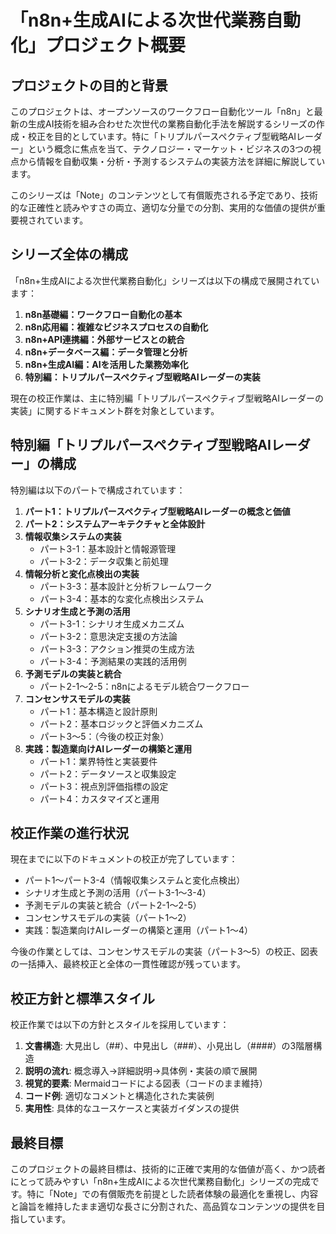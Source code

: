 # 「n8n+生成AIによる次世代業務自動化」プロジェクト概要

## プロジェクトの目的と背景

このプロジェクトは、オープンソースのワークフロー自動化ツール「n8n」と最新の生成AI技術を組み合わせた次世代の業務自動化手法を解説するシリーズの作成・校正を目的としています。特に「トリプルパースペクティブ型戦略AIレーダー」という概念に焦点を当て、テクノロジー・マーケット・ビジネスの3つの視点から情報を自動収集・分析・予測するシステムの実装方法を詳細に解説しています。

このシリーズは「Note」のコンテンツとして有償販売される予定であり、技術的な正確性と読みやすさの両立、適切な分量での分割、実用的な価値の提供が重要視されています。

## シリーズ全体の構成

「n8n+生成AIによる次世代業務自動化」シリーズは以下の構成で展開されています：

1. **n8n基礎編：ワークフロー自動化の基本**
2. **n8n応用編：複雑なビジネスプロセスの自動化**
3. **n8n+API連携編：外部サービスとの統合**
4. **n8n+データベース編：データ管理と分析**
5. **n8n+生成AI編：AIを活用した業務効率化**
6. **特別編：トリプルパースペクティブ型戦略AIレーダーの実装**

現在の校正作業は、主に特別編「トリプルパースペクティブ型戦略AIレーダーの実装」に関するドキュメント群を対象としています。

## 特別編「トリプルパースペクティブ型戦略AIレーダー」の構成

特別編は以下のパートで構成されています：

1. **パート1：トリプルパースペクティブ型戦略AIレーダーの概念と価値**
2. **パート2：システムアーキテクチャと全体設計**
3. **情報収集システムの実装**
   - パート3-1：基本設計と情報源管理
   - パート3-2：データ収集と前処理
4. **情報分析と変化点検出の実装**
   - パート3-3：基本設計と分析フレームワーク
   - パート3-4：基本的な変化点検出システム
5. **シナリオ生成と予測の活用**
   - パート3-1：シナリオ生成メカニズム
   - パート3-2：意思決定支援の方法論
   - パート3-3：アクション推奨の生成方法
   - パート3-4：予測結果の実践的活用例
6. **予測モデルの実装と統合**
   - パート2-1～2-5：n8nによるモデル統合ワークフロー
7. **コンセンサスモデルの実装**
   - パート1：基本構造と設計原則
   - パート2：基本ロジックと評価メカニズム
   - パート3～5：（今後の校正対象）
8. **実践：製造業向けAIレーダーの構築と運用**
   - パート1：業界特性と実装要件
   - パート2：データソースと収集設定
   - パート3：視点別評価指標の設定
   - パート4：カスタマイズと運用

## 校正作業の進行状況

現在までに以下のドキュメントの校正が完了しています：

- パート1～パート3-4（情報収集システムと変化点検出）
- シナリオ生成と予測の活用（パート3-1～3-4）
- 予測モデルの実装と統合（パート2-1～2-5）
- コンセンサスモデルの実装（パート1～2）
- 実践：製造業向けAIレーダーの構築と運用（パート1～4）

今後の作業としては、コンセンサスモデルの実装（パート3～5）の校正、図表の一括挿入、最終校正と全体の一貫性確認が残っています。

## 校正方針と標準スタイル

校正作業では以下の方針とスタイルを採用しています：

1. **文書構造**: 大見出し（##）、中見出し（###）、小見出し（####）の3階層構造
2. **説明の流れ**: 概念導入→詳細説明→具体例・実装の順で展開
3. **視覚的要素**: Mermaidコードによる図表（コードのまま維持）
4. **コード例**: 適切なコメントと構造化された実装例
5. **実用性**: 具体的なユースケースと実装ガイダンスの提供

## 最終目標

このプロジェクトの最終目標は、技術的に正確で実用的な価値が高く、かつ読者にとって読みやすい「n8n+生成AIによる次世代業務自動化」シリーズの完成です。特に「Note」での有償販売を前提とした読者体験の最適化を重視し、内容と論旨を維持したまま適切な長さに分割された、高品質なコンテンツの提供を目指しています。
